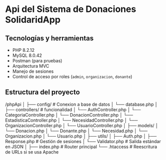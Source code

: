 # Api del Sistema de Donaciones SolidaridApp

## Tecnologías y herramientas

- PHP 8.2.12
- MySQL 8.0.42
- Postman (para pruebas)
- Arquitectura MVC
- Manejo de sesiones
- Control de acceso por roles (`admin`, `organizacion`, `donante`)

## Estructura del proyecto

/phpApi
│
├── config/ # Conexion a base de datos
│ └── database.php
│
├── controllers/ # funcionalidad
│ └── AuthController.php
│ └── CategoriaController.php
│ └── DonacionController.php
│ └── EstadisticaController.php
│ └── NecesidadController.php
│ └── OrganizacionController.php
│ └── UsuarioController.php
│
├── models/ 
│ └── Donacion.php
│ └── Donante.php
│ └── Necesidad.php
│ └── Organizacion.php
│ └── Usuario.php
│
├── utils/ 
│ ├── Auth.php
│ ├── Response.php # Gestión de sesiones
│ └── Validator.php # Salida estándar en JSON
│
├── index.php # Router principal
└── .htaccess # Reescritura de URLs si se usa Apache